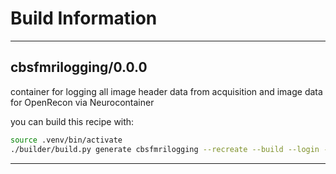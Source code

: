 # Build Information
----------------------------------
## cbsfmrilogging/0.0.0 ##
container for logging all image header data from acquisition and image data for OpenRecon via Neurocontainer

you can build this recipe with:
```bash
source .venv/bin/activate
./builder/build.py generate cbsfmrilogging --recreate --build --login --architecture x86_64
```

----------------------------------